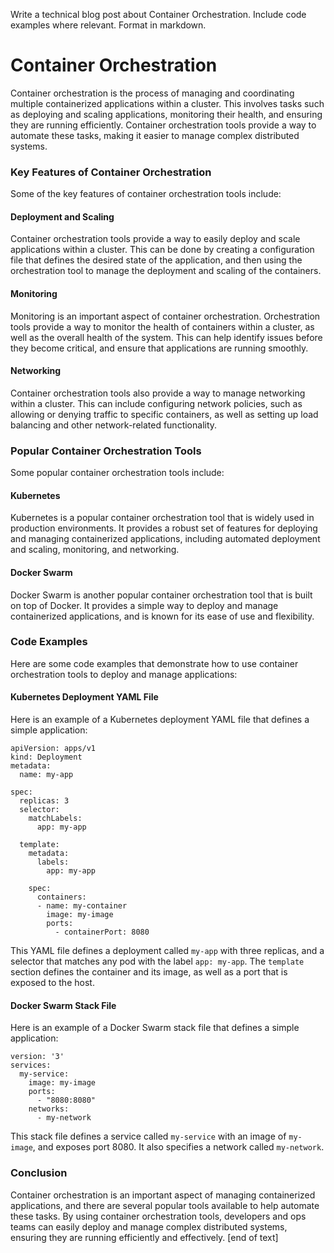  Write a technical blog post about Container Orchestration. Include code examples where relevant. Format in markdown.
# Container Orchestration

Container orchestration is the process of managing and coordinating multiple containerized applications within a cluster. This involves tasks such as deploying and scaling applications, monitoring their health, and ensuring they are running efficiently. Container orchestration tools provide a way to automate these tasks, making it easier to manage complex distributed systems.

### Key Features of Container Orchestration

Some of the key features of container orchestration tools include:

#### Deployment and Scaling

Container orchestration tools provide a way to easily deploy and scale applications within a cluster. This can be done by creating a configuration file that defines the desired state of the application, and then using the orchestration tool to manage the deployment and scaling of the containers.

#### Monitoring

Monitoring is an important aspect of container orchestration. Orchestration tools provide a way to monitor the health of containers within a cluster, as well as the overall health of the system. This can help identify issues before they become critical, and ensure that applications are running smoothly.

#### Networking

Container orchestration tools also provide a way to manage networking within a cluster. This can include configuring network policies, such as allowing or denying traffic to specific containers, as well as setting up load balancing and other network-related functionality.

### Popular Container Orchestration Tools

Some popular container orchestration tools include:

#### Kubernetes

Kubernetes is a popular container orchestration tool that is widely used in production environments. It provides a robust set of features for deploying and managing containerized applications, including automated deployment and scaling, monitoring, and networking.

#### Docker Swarm

Docker Swarm is another popular container orchestration tool that is built on top of Docker. It provides a simple way to deploy and manage containerized applications, and is known for its ease of use and flexibility.

### Code Examples

Here are some code examples that demonstrate how to use container orchestration tools to deploy and manage applications:

#### Kubernetes Deployment YAML File

Here is an example of a Kubernetes deployment YAML file that defines a simple application:
```
apiVersion: apps/v1
kind: Deployment
metadata:
  name: my-app

spec:
  replicas: 3
  selector:
    matchLabels:
      app: my-app

  template:
    metadata:
      labels:
        app: my-app

    spec:
      containers:
      - name: my-container
        image: my-image
        ports:
          - containerPort: 8080
```
This YAML file defines a deployment called `my-app` with three replicas, and a selector that matches any pod with the label `app: my-app`. The `template` section defines the container and its image, as well as a port that is exposed to the host.

#### Docker Swarm Stack File

Here is an example of a Docker Swarm stack file that defines a simple application:
```
version: '3'
services:
  my-service:
    image: my-image
    ports:
      - "8080:8080"
    networks:
      - my-network
```
This stack file defines a service called `my-service` with an image of `my-image`, and exposes port 8080. It also specifies a network called `my-network`.

### Conclusion

Container orchestration is an important aspect of managing containerized applications, and there are several popular tools available to help automate these tasks. By using container orchestration tools, developers and ops teams can easily deploy and manage complex distributed systems, ensuring they are running efficiently and effectively. [end of text]


